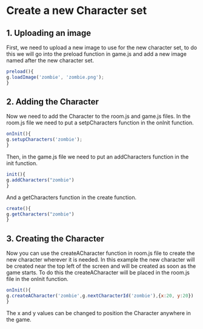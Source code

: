 ﻿# Create a new Character set

## 1. Uploading an image
First, we need to upload a new image to use for the new character set, to do this we will go into the preload function in game.js and add a new image named after the new character set.
```javascript
preload(){
g.loadImage('zombie', 'zombie.png');
}
```
## 2. Adding the Character
Now we need to add the Character to the room.js and game.js files. In the room.js file we need to put a setpCharacters function in the onInit function.
```javascript
onInit(){
g.setupCharacters('zombie');
}
```
Then, in the game.js file we need to put an addCharacters function in the init function. 
```javascript
init(){
g.addCharacters("zombie")
}
```
And a getCharacters function in the create function.
```javascript
create(){
g.getCharacters("zombie")
}
```

## 3. Creating the Character
Now you can use the createACharacter function in room.js file to create the new character wherever it is needed. In this example the new character will be created near the top left of the screen and will be created as soon as the game starts. To do this the createACharacter will be placed in the room.js file in the onInit function. 
```javascript
onInit(){
g.createACharacter('zombie',g.nextCharacterId('zombie'),{x:20, y:20})
}
```
The x and y values can be changed to position the Character anywhere in the game. 
